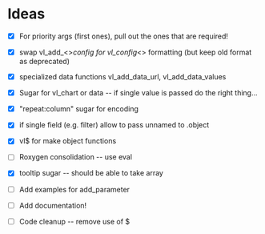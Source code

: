 # Ideas 

- [x] For priority args (first ones), pull out the ones that are required!
- [x] swap vl_add_<>_config for vl_config_<> formatting (but keep old format as deprecated)
- [x] specialized data functions vl_add_data_url, vl_add_data_values
- [x] Sugar for vl_chart or data -- if single value is passed do the right thing...
- [x] "repeat:column" sugar for encoding
- [x] if single field (e.g. filter) allow to pass unnamed to .object
- [x] vl$ for make object functions
- [ ] Roxygen consolidation -- use eval
- [x] tooltip sugar -- should be able to take array
- [ ] Add examples for add_parameter
- [ ] Add documentation!
- [ ] Code cleanup -- remove use of $


